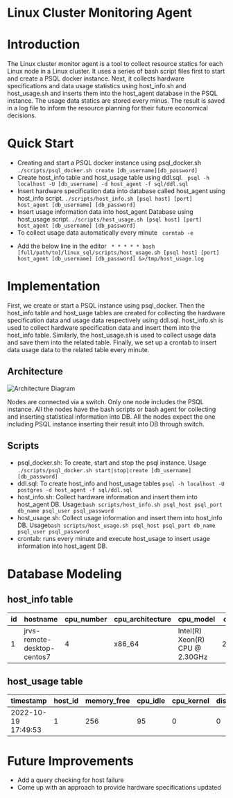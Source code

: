 # Linux Cluster Monitoring Agent
# Introduction
The Linux cluster monitor agent is a tool to collect resource statics for each Linux node in a Linux cluster. It uses a series
of bash script files first to start and create a PSQL docker instance. 
Next, it collects hardware specifications and data usage statistics using host_info.sh and host_usage.sh and inserts them into the host_agent database in the PSQL instance. 
The usage data statics are stored every minus. The result is saved in a log file to inform the resource planning for their future economical decisions.

# Quick Start


* Creating and start a PSQL docker instance using  psql_docker.sh
```` ./scripts/psql_docker.sh create [db_username][db_password] ````
* Create host_info table and host_usage table using ddl.sql.
```` psql -h localhost -U [db_username] -d host_agent -f sql/ddl.sql````
* Insert hardware specification data into database called host_agent using host_info script.
````./scripts/host_info.sh [psql host] [port] host_agent [db_username] [db_password]````
* Insert usage information data into host_agent Database using host_usage script.
````./scripts/host_usage.sh [psql host] [port] host_agent [db_username] [db_password]````
* To collect usage data automatically every minute
``` corntab -e```
- Add the below line in the editor
```` * * * * * bash [full/path/to]/linux_sql/scripts/host_usage.sh [psql host] [port] host_agent [db_username] [db_password] &>/tmp/host_usage.log````
# Implementation
First, we create or start a PSQL instance using psql_docker. 
Then the host_info table and host_uage tables are created for collecting the hardware 
specification data and usage data respectively using ddl.sql. host_info.sh is used to 
collect hardware specification data and insert them into the host_info table. Similarly, the host_usage.sh is used to collect usage data and save them into the related table. 
Finally, we set up a crontab to insert data usage data to the related table every minute.
## Architecture

![Architecture Diagram](./assets/cluster_diagram.drawio.png)


Nodes are connected via a switch. Only one node includes the PSQL instance. All the nodes have the bash scripts or
bash agent for collecting and inserting statistical information into DB. All the nodes expect the one including PSQL instance inserting their result into DB through switch.
## Scripts

* psql_docker.sh: To create, start and stop the psql instance.
Usage ````./scripts/psql_docker.sh start|stop|create [db_username][db_password]````
* ddl.sql: To create host_info and host_usage tables ````psql -h localhost -U postgres -d host_agent -f sql/ddl.sql````
* host_info.sh: Collect hardware information and insert them into host_agent DB. Usage:```bash scripts/host_info.sh psql_host psql_port db_name psql_user psql_password```
* host_usage.sh: Collect usage information and insert them into host_info DB. Usage```bash scripts/host_usage.sh psql_host psql_port db_name psql_user psql_password```
* crontab: runs every minute and execute host_usage to insert usage information into host_agent DB.

# Database Modeling

## host_info table


| id | hostname | cpu_number | cpu_architecture | cpu_model                       | cpu_mhz | L2_cache | total_mem | timestamp 
| ---|-------| -----------|------------------|---------------------------------|---------|----------|-----------|----------
| 1  | jrvs-remote-desktop-centos7      |     4      |      x86_64      | Intel(R) Xeon(R) CPU @ 2.30GHz  |2300.000 |    256   |   601324  | 2022-10-19 17:49:53

## host_usage table

| timestamp           | host_id| memory_free | cpu_idle | cpu_kernel     | disk_io | disk_available 
| --------------------|--------|-------------|----------|----------------|---------|----------------
| 2022-10-19 17:49:53 | 1      |   256       | 95       | 0              | 0       | 31220

# Future Improvements

* Add a query checking for host failure
* Come up with an approach to provide hardware specifications updated